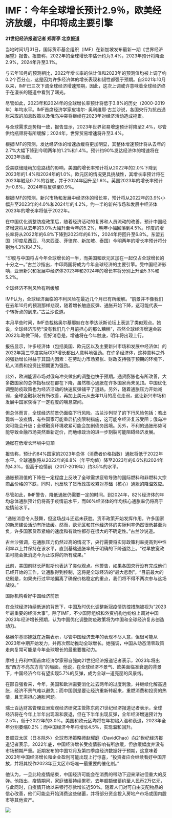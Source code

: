 # IMF：今年全球增长预计2.9％，欧美经济放缓，中印将成主要引擎

**21世纪经济报道记者 郑青亭 北京报道**

当地时间1月31日，国际货币基金组织（IMF）在新加坡发布最新一期《世界经济展望》报告。报告称，2022年的全球增长率估计约为3.4%，2023年预计将降至2.9%，2024年升至3.1%。

与去年10月的预测相比，2022年增长率的估计值和2023年的预测值均被上调了约0.2个百分点，这是因为许多经济体的增长表现和韧性都强于预期。自2021年10月以来，IMF已三次下调全球经济增速预期，因此，这次上调或许意味着全球经济终于在漫长的隧道中看到了曙光。

尽管如此，2023年和2024年的全球增长率预计将低于3.8%的历史（2000-2019年）年均水平。IMF首席经济学家皮埃尔-
奥利维耶·古兰沙说，各国央行为抗击通胀采取的加息政策以及俄乌冲突将继续在2023年对经济活动造成拖累。

与全球需求走势相一致，报告显示，2023年世界贸易增速预计将降至2.4%，尽管供给瓶颈将有所缓解；2024年，世界贸易增速将升至3.4%。

根据IMF的预测，发达经济体的增速放缓将更加明显，其整体增速预计将从去年的2.7%大幅下降到今明两年的1.2%和1.4%。预计约90%发达经济体的增速将在2023年放缓。

受美联储陡峭加息路线的影响，美国的增长率预计将从2022年的2.0%下降到2023年的1.4%和2024年的1.0%。欧元区的情况更具挑战性，其增长率预计将在2023年触及0.7%的谷底，并于2024年回升至1.6%。英国2023年的增长率预计为-0.6%，2024年将反弹至0.9%。

根据IMF的预测，新兴市场和发展中经济体的增长率，预计将从2022年的3.9%小幅升至2023年的4.0%和2024年的4.2%。约一半的新兴市场和发展中经济体2023年的增长率将低于2022年。

在中国优化调整防疫政策后，随着经济活动的复苏和人员流动的改善，预计中国经济增速将从去年的3.0%大幅升至今年的5.2%，明年小幅回落到4.5%。印度的增长率将从2022年的6.8%下降到2023年的6.1%，2024年将回升至6.8%。东盟五国（印度尼西亚、马来西亚、菲律宾、新加坡、泰国）今明两年的增长率预计将分别为4.3%和4.7%。

“印度与中国将占今年全球增长的一半，而美国和欧元区加在一起仅占全球增长的十分之一。”古兰沙指出，中印两国将成为今年全球经济的主要引擎。受中国经济影响，亚洲新兴和发展中经济体2023年和2024年的增长率将分别上升至5.3%和5.2%。

全球经济不利风险有所缓解

IMF认为，全球经济面临的不利风险在最近几个月已有所缓解。“前景并不像我们在去年10月的预测那样悲观，随着增长触底反弹、通胀开始下降，这可能代表一个转折点的到来。”古兰沙说道。

本月早些时间，IMF总裁格奥尔基耶娃在冬季达沃斯论坛上表达了类似观点。她说，全球经济形势“没有我们几个月前担心的那么糟糕”，虽然全球经济增速会较2022年略微下降，但好消息是，增速将在今年触底，明年将出现上行。

报告显示，许多经济体（包括美国、欧元区以及主要新兴市场和发展中经济体）的2022年第三季度实际GDP增长都出人意料地强劲。在许多经济体，这种意料之外的强劲增长得益于其国内因素：在劳动力市场紧张、财政支持强于预期的环境下，私人消费和投资比预期更为强劲。

此外，欧洲能源市场对俄乌冲突做出的调整也快于预期。通货膨胀也有所改善，大多数国家的总体指标现在都在下降，虽然核心通胀在许多国家尚未见顶。中国优化调整防疫政策也为经济活动的快速反弹铺平了道路。另外，随着通胀压力开始减弱，全球金融状况有所改善，再加上美元从去年11月的高点走弱，这让新兴市场和发展中国家获得了一定程度的喘息空间。

但总体而言，全球经济前景仍面临下行风险。古兰沙列举了的下行风险包括：若出现新一波疫情，有些国家可能重启抗疫限制措施，这可能令经济复苏受阻；俄乌冲突可能会升级；全球融资环境收紧可能会加剧债务困境。另外，不利的通胀形势可能导致金融市场突然重新定价，而地缘政治的进一步割裂可能阻碍经济发展。

通胀在低增长环境中见顶

报告称，预计约84%国家的2023年总体（消费者价格指数）通胀将低于2022年水平。全球通胀将从2022年的8.8%（年平均值）降至2023年的6.6%和2024年的4.3%，但高于疫情前（2017-2019年）约3.5%的水平。

通胀预测值的下降在一定程度上反映了全球需求疲软导致的国际燃料和非燃料大宗商品价格的下跌，同时，也反映了货币政策收紧对基础（核心）通胀的降温效应。

尽管如此，IMF警告，降低通胀仍需要一定的时间。到2024年，82%经济体的年均总体通胀预计仍将高于疫情前水平，而86%经济体的年均核心通胀率仍将高于疫情前水平。

“通胀消息令人鼓舞，但这场战斗还远未获胜。货币政策开始发挥作用，许多国家的新房建设活动有所放缓。然而，欧元区和其他经济体的实际利率仍然很低甚至为负，许多国家货币紧缩的速度和有效性都存在很大的不确定性。”古兰沙说道。

古兰沙强调，在通胀压力仍然过高的情况下，央行需要将实际政策利率提高到中性利率以上并保持在该水平，直到基础通胀率处于明确的下降道路上。“过早放宽政策可能会抵消迄今为止取得的所有成果。”

此前，美国前财长萨默斯也表达了类似观点。他警告，如果各国央行没有完成他们已经开始的工作，让通胀得到控制，这将是全球经济的“最大悲剧”。“目前最大的悲剧是，如果央行过早地偏离了确保价格稳定的重点，我们将不得不两次参与这场战役。”

国际机构看好中国经济前景

在全球经济持续低迷的背景下，中国及时优化调整新冠疫情防控措施被视为“2023年最重要的经济大事”。除了IMF，不少国际组织和外资机构也纷纷上调对中国2023年经济增长预期，认为中国优化调整防疫政策将为中国和全球经济复苏创造动力。

格奥尔基耶娃就在近期表示，尽管中国经济去年的表现不尽人意，但很可能从2023年中期开始发力，并再次帮助推动全球增长。她强调，中国从动态清零政策走向复常可能是今年全球增长的最重要推动力。

摩根士丹利中国首席经济学家邢自强向21世纪经济报道记者表示，2023年将出现“西方不亮东方亮”的局面。他说，在全球经济不景气、欧美面临准衰退的背景下，中国经济今年有望实现5.7%的反弹，成为全球一道亮丽的风景线。

在邢自强看来，今年，美国和欧洲需要消化过去两年的过度刺激，并继续化解高通胀，经济不景气难以避免；而中国则是要让经济重新转起来，重燃消费和投资的热情，且无需担心通胀问题。

瑞士百达财富管理亚洲宏观经济研究主管陈东向21世纪经济报道记者表示，全球经济将在今年上半年出现温和衰退，但在下半年出现反弹，全年经济增速预计为2.5%，低于2022年的3.0%。美国和欧元区均将在年初陷入温和衰退，2023年全年分别萎缩0.2%；而中国经济今年将增长4.5%，实现温和回升。

景顺亚太区（日本除外）全球市场策略师赵耀庭（DavidChao）向21世纪经济报道记者表示，2022年底，中国经济增长受疫情影响有所放缓，但放缓幅度并没有市场预期严重。近期发布的中国12月及第四季度经济数据好于预期，这意味着2023年中国经济增长和企业盈利可能出现上行惊喜，“投资者应会继续看好中国开放，并将其视作2023年亚太区市场唯一最重要的催化剂。”

他认为，一旦此轮疫情结束，中国经济可能会在消费的带动下迎来渐进但重大的反弹。他指出，疫情期间，家庭储蓄持续累积，去年超额储蓄约至人民币2万亿元，与此同时，自疫情开始以来银行存款增长近50%。随着人们对可自由支配物品的信心改善，他们可能会开始消费这些储蓄，并将部分资金投入房地产市场或国内股市等其他资产。

![](https://inews.gtimg.com/newsapp_bt/0/15635461095/1000)

